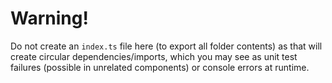 # Warning!

Do not create an `index.ts` file here (to export all folder contents) as that will create circular
dependencies/imports, which you may see as unit test failures (possible in unrelated components) or
console errors at runtime.

